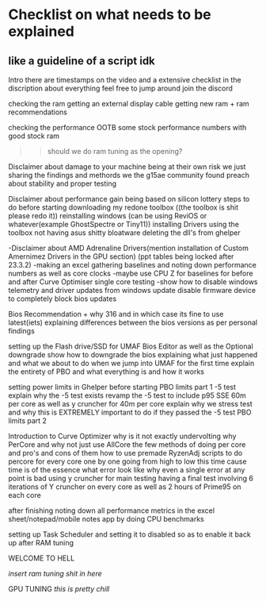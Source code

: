 # Checklist on what needs to be explained
## like a guideline of a script idk 

Intro
there are timestamps on the video and a extensive checklist in the discription about everything feel free to jump around
join the discord

checking the ram
getting an external display cable
getting new ram + ram recommendations 

checking the performance OOTB
some stock performance numbers with good stock ram
>>should we do ram tuning as the opening?

Disclaimer about damage to your machine being at their own risk we just sharing the findings and methords we the g15ae community found
preach about stability and proper testing 

Disclaimer about performance gain being based on silicon lottery
steps to do before starting
downloading my redone toolbox ((the toolbox is shit please redo it))
reinstalling windows (can be using ReviOS or whatever(example GhostSpectre or Tiny11))
installing Drivers using the toolbox
not having asus shitty bloatware
deleting the dll's from ghelper 

-Disclaimer about AMD Adrenaline Drivers(mention installation of Custom Amernimez Drivers in the GPU section)  (ppt tables being locked after 23.3.2)
-making an excel gathering baselines and noting down performance numbers as well as core clocks
-maybe use CPU Z for baselines for before and after Curve Optimiser single core testing
-show how to disable windows telemetry and driver updates from windows update
disable firmware device to completely block bios updates

Bios Recommendation + why 316 and in which case its fine to use latest(iets)
explaining differences between the bios versions as per personal findings

setting up the Flash drive/SSD for UMAF Bios Editor as well as the Optional downgrade
show how to downgrade the bios
explaining what just happened and what we about to do when we jump into UMAF for the first time
explain the entirety of PBO and what everything is and how it works

setting power limits in Ghelper before starting
PBO limits part 1 -5 test
explain why the -5 test exists
revamp the -5 test to include p95 SSE 60m per core as well as y cruncher for 40m per core
explain why we stress test and why this is EXTREMELY important to do
if they passed the -5 test 
PBO limits part 2 

Introduction to Curve Optimizer
why is it not exactly undervolting
why PerCore and why not just use AllCore
the few methods of doing per core and pro's and cons of them
how to use premade RyzenAdj scripts to do percore for every core one by one
going from high to low this time cause time is of the essence
what error look like
why even a single error at any point is bad
using y cruncher for main testing
having a final test involving 6 iterations of Y cruncher on every core as well as 2 hours of Prime95 on each core

after finishing noting down all performance metrics in the excel sheet/notepad/mobile notes app by doing CPU benchmarks

setting up Task Scheduler and setting it to disabled so as to enable it back up after RAM tuning

WELCOME TO HELL

*insert ram tuning shit in here*




GPU TUNING
*this is pretty chill*